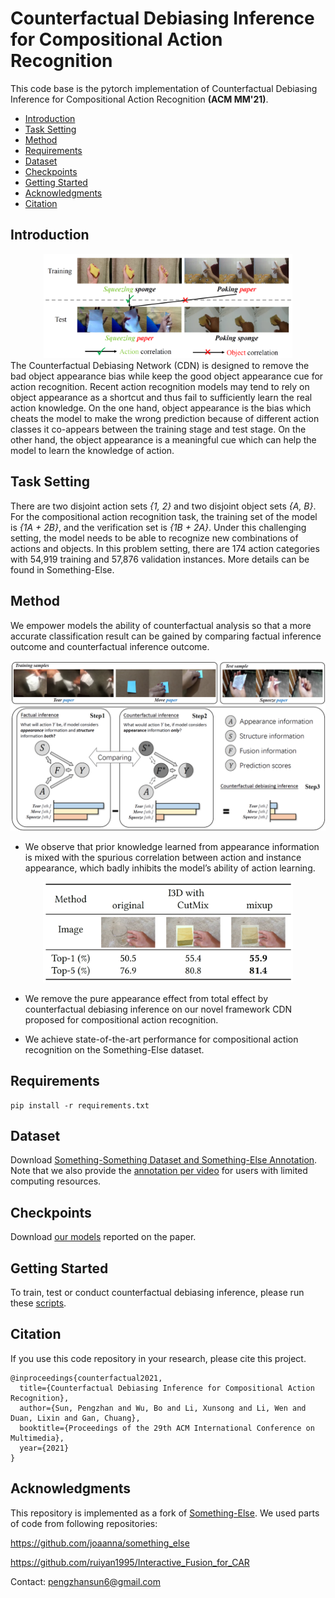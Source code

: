 # Counterfactual Debiasing Inference for Compositional Action Recognition

<!-- This codebase is created by Pengzhan Sun, Xunsong Li at UESTC (University of Electronic Science and Technology of China). -->

This code base is the pytorch implementation of Counterfactual Debiasing Inference for Compositional Action Recognition **(ACM MM'21)**. 


- [Introduction](#introduction)
- [Task Setting](#task-setting)
- [Method](#method)
- [Requirements](#requirements)
- [Dataset](#dataset)
- [Checkpoints](#checkpoints)
- [Getting Started](#getting-started)
- [Acknowledgments](#acknowledgments)
- [Citation](#citation)


## Introduction

<div align=center><img width = '400' src ="https://github.com/pengzhansun/CF-CAR/blob/main/demo_images/setting_car.png"/></div>
The Counterfactual Debiasing Network (CDN) is designed to remove the bad object appearance bias while keep the good object appearance cue for action recognition. Recent action recognition models may tend to rely on object appearance as a shortcut and thus fail to sufficiently learn the real action knowledge. On the one hand, object appearance is the bias which cheats the model to make the wrong prediction because of different action classes it co-appears between the training stage and test stage. On the other hand, the object appearance is a meaningful cue which can help the model to learn the knowledge of action.

## Task Setting
There are two disjoint action sets _\{1, 2\}_ and two disjoint object sets _\{A, B\}_. For the compositional action recognition task, the training set of the model is _\{1A + 2B\}_, and the verification set is _\{1B + 2A\}_. Under this challenging setting, the model needs to be able to recognize new combinations of actions and objects. In this problem setting, there are 174 action categories with 54,919 training and 57,876 validation instances. More details can be found in Something-Else.

## Method
We empower models the ability of counterfactual analysis so that a more accurate classification result can be gained by comparing factual inference outcome and counterfactual inference outcome.

<div align=center><img width = '600' src ="https://github.com/pengzhansun/CF-CAR/blob/main/demo_images/idea.png"/></div>

- We observe that prior knowledge learned from appearance information is mixed with the spurious correlation between action and instance appearance, which badly inhibits the model’s ability of action learning.
<div align=center><img width = '400' src ="https://github.com/pengzhansun/CF-CAR/blob/main/demo_images/contribution1.png"/></div>

- We remove the pure appearance effect from total effect by counterfactual debiasing inference on our novel framework CDN proposed for compositional action recognition.

- We achieve state-of-the-art performance for compositional action recognition on the Something-Else dataset.

<!-- | Method | Acc-1 | Acc-5 |
|:--------:|:--------:|:--------:|
| I3D | 50.5 | 76.9 |
| STIN[1] | 51.4 | 79.3 |
| STIN + I3D[1] | 54.6 | 79.4 |
| Interactive Fusion[2] | 59.6 | 85.8 |
| SAFCAR[3] | 60.5 | 84.3 |
| Our CDN w/o CF | **62.8** | **87.3** |
| Our CDN | **64.5** | **88.2** |

[1]: Something-Else: Compositional Action Recognition with Spatial-Temporal Interaction Networks<br>
[2]: Interactive Fusion of Multi-level Features for Compositional Activity Recognition<br>
[3]: SAFCAR: Structured Attention Fusion for Compositional Action Recognition<br> -->

## Requirements
```
pip install -r requirements.txt
```

## Dataset
Download [Something-Something Dataset and Something-Else Annotation](https://github.com/joaanna/something_else). Note that we also provide the [annotation per video](https://drive.google.com/file/d/1tNYKIT3bSXyZq-q5-sKHzEibSrzkQF_6/view?usp=sharing) for users with limited computing resources.

## Checkpoints
Download [our models](https://drive.google.com/drive/folders/1nXqJYcXqMQBxgi5y0gvQ2A5DsUou_G2g?usp=sharing) reported on the paper. 

## Getting Started
To train, test or conduct counterfactual debiasing inference, please run these [scripts](https://github.com/pengzhansun/CF-CAR/tree/main/scripts).

## Citation
If you use this code repository in your research, please cite this project.

```
@inproceedings{counterfactual2021,
  title={Counterfactual Debiasing Inference for Compositional Action Recognition},
  author={Sun, Pengzhan and Wu, Bo and Li, Xunsong and Li, Wen and Duan, Lixin and Gan, Chuang},
  booktitle={Proceedings of the 29th ACM International Conference on Multimedia},
  year={2021}
}
```


## Acknowledgments
This repository is implemented as a fork of [Something-Else](https://github.com/joaanna/something_else). We used parts of code from following repositories:

https://github.com/joaanna/something_else

https://github.com/ruiyan1995/Interactive_Fusion_for_CAR

Contact: pengzhansun6@gmail.com

